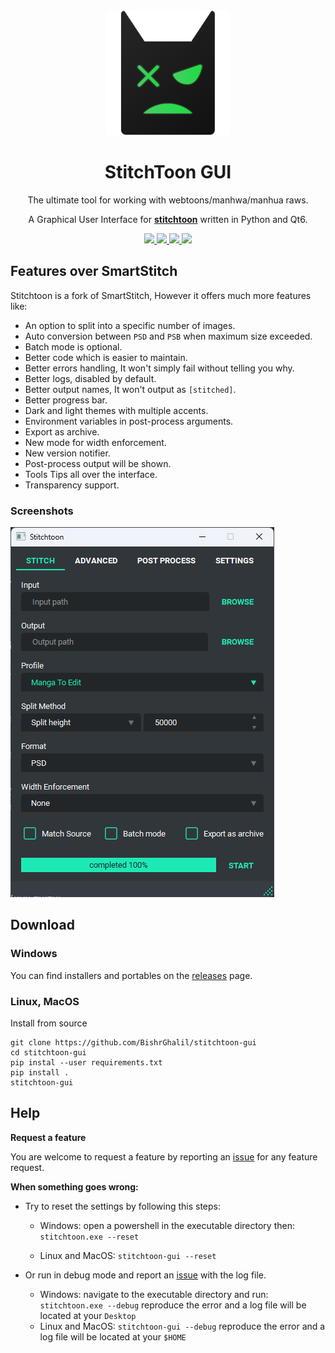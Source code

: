 <div align="center">
  <a href="https://github.com/BishrGhalil/stitchtoon-gui">
    <img alt="stitchtoon.Logo" width="200" height="200" src="./assets/stitchtoon_logo.png">
  </a>
  <h1>StitchToon GUI</h1>
  <p>
    The ultimate tool for working with webtoons/manhwa/manhua raws.
  </p>
    <p>
    A Graphical User Interface for <a href="https://github.com/BishrGhalil/stitchtoon"><b>stitchtoon</b></a> written in Python and Qt6.
    </p>
  <a href="https://github.com/BishrGhalil/stitchtoon-gui/releases/latest">
    <img src="https://img.shields.io/github/v/release/BishrGhalil/stitchtoon-gui">
  </a>
  <a href="https://github.com/BishrGhalil/stitchtoon-gui/releases/latest">
    <img src="https://img.shields.io/github/release-date/BishrGhalil/stitchtoon-gui">
  </a>
  <a href="https://github.com/BishrGhalil/stitchtoon-gui/tree/dev">
    <img src="https://img.shields.io/github/last-commit/BishrGhalil/stitchtoon-gui">
  </a>
  <a href="https://github.com/BishrGhalil/stitchtoon-gui/blob/dev/LICENSE">
    <img src="https://img.shields.io/github/license/BishrGhalil/stitchtoon-gui">
  </a>
</div>

## Features over SmartStitch
Stitchtoon is a fork of SmartStitch, However it offers much more features like:
- An option to split into a specific number of images.
- Auto conversion between `PSD` and `PSB` when maximum size exceeded.
- Batch mode is optional.
- Better code which is easier to maintain.
- Better errors handling, It won't simply fail without telling you why.
- Better logs, disabled by default.
- Better output names, It won't output as `[stitched]`.
- Better progress bar.
- Dark and light themes with multiple accents.
- Environment variables in post-process arguments.
- Export as archive.
- New mode for width enforcement.
- New version notifier.
- Post-process output will be shown.
- Tools Tips all over the interface.
- Transparency support.

### Screenshots
![stitch tab](.github/screenshots/home.png)


## Download

### Windows
You can find installers and portables on the [releases](https://github.com/BishrGhalil/stitchtoon-gui/releases) page.

### Linux, MacOS
Install from source
```
git clone https://github.com/BishrGhalil/stitchtoon-gui
cd stitchtoon-gui
pip instal --user requirements.txt
pip install .
stitchtoon-gui
```

## Help

**Request a feature**

You are welcome to request a feature by reporting an [issue](https://github.com/BishrGhalil/stitchtoon-gui/issues) for any feature request.

**When something goes wrong:**
- Try to reset the settings by following this steps:

    - Windows:
    open a powershell in the executable directory then:
    `stitchtoon.exe --reset`


    - Linux and MacOS:
    `stitchtoon-gui --reset`

- Or run in debug mode and report an [issue](https://github.com/BishrGhalil/stitchtoon-gui/issues) with the log file.
    - Windows: navigate to the executable directory and run:
    `stitchtoon.exe --debug`
    reproduce the error and a log file will be located at your `Desktop`
    - Linux and MacOS:
    `stitchtoon-gui --debug`
    reproduce the error and a log file will be located at your `$HOME`
